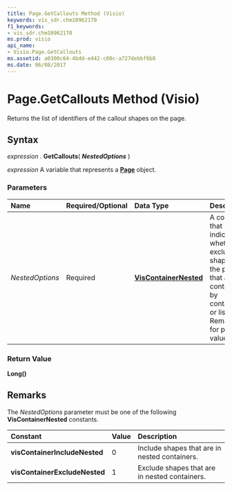 ```yaml
---
title: Page.GetCallouts Method (Visio)
keywords: vis_sdr.chm10962170
f1_keywords:
- vis_sdr.chm10962170
ms.prod: visio
api_name:
- Visio.Page.GetCallouts
ms.assetid: a0300c64-4bdd-e442-c00c-a727debbf6b8
ms.date: 06/08/2017
---
```



# Page.GetCallouts Method (Visio)

Returns the list of identifiers of the callout shapes on the page.


## Syntax

 _expression_ . **GetCallouts**( **_NestedOptions_** )

 _expression_ A variable that represents a **[Page](Visio.Page.md)** object.


### Parameters



|**Name**|**Required/Optional**|**Data Type**|**Description**|
|:-----|:-----|:-----|:-----|
| _NestedOptions_|Required| **[VisContainerNested](Visio.VisContainerNested.md)**|A constant that indicates whether to exclude shapes on the page that are contained by containers or lists. See Remarks for possible values.|

### Return Value

 **Long()**


## Remarks

The  _NestedOptions_ parameter must be one of the following **VisContainerNested** constants.



|**Constant**|**Value**|**Description**|
|:-----|:-----|:-----|
| **visContainerIncludeNested**|0|Include shapes that are in nested containers.|
| **visContainerExcludeNested**|1|Exclude shapes that are in nested containers.|

